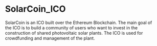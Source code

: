 # SolarCoin_ICO
SolarCoin is an ICO built over the Ethereum Blockchain. The main goal of the ICO is to build a community of users who want to invest
in the construction of shared photovoltaic solar plants. The ICO is used for crowdfunding and management of the plant.
